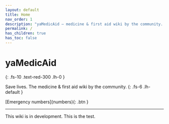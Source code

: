 ```yaml
---
layout: default
title: Home
nav_order: 1
description: "yaMedicAid — medicine & first aid wiki by the community..."
permalink: /
has_children: true
has_toc: false
---
```


# yaMedicAid
{: .fs-10 .text-red-300 .lh-0 }

Save lives. The medicine & first aid wiki by the community.
{: .fs-6 .lh-default }

<span class="fs-5">
[Emergency numbers](numbers){: .btn }
</span>

---

This wiki is in development. This is the test.